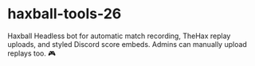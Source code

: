 # haxball-tools-26
Haxball Headless bot for automatic match recording, TheHax replay uploads, and styled Discord score embeds. Admins can manually upload replays too. 🎮

